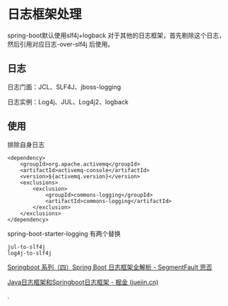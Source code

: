# 日志框架处理

spring-boot默认使用slf4j+logback 对于其他的日志框架，首先剔除这个日志，然后引用对应日志-over-slf4j 后使用。

## 日志

日志门面：JCL、SLF4J、jboss-logging

日志实例：Log4j、JUL、Log4j2、logback

## 使用

排除自身日志

```
<dependency>
    <groupId>org.apache.activemq</groupId>
    <artifactId>activemq-console</artifactId>
    <version>${activemq.version}</version>
    <exclusions>
        <exclusion>
            <groupId>commons-logging</groupId>
            <artifactId>commons-logging</artifactId>
        </exclusion>
    </exclusions>
</dependency>
```

spring-boot-starter-logging 有两个替换

```
jul-to-slf4j
log4j-to-slf4j
```



[Springboot 系列（四）Spring Boot 日志框架全解析 - SegmentFault 思否](https://segmentfault.com/a/1190000022832278)

[Java日志框架和Springboot日志框架 - 掘金 (juejin.cn)](https://juejin.cn/post/7007321051264712718)





.